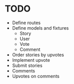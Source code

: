# TODO
- Define routes
- Define models and fixtures
    - Story
    - User
    - Vote
    - Comment
- Order stories by upvotes
- Implement upvote
- Submit stories
- Comments
- Upvotes on comments